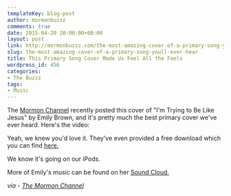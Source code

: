 ```yaml
---
templateKey: blog-post
author: mormonbuzzz
comments: true
date: 2015-04-20 20:00:00+00:00
layout: post
link: http://mormonbuzzz.com/the-most-amazing-cover-of-a-primary-song-youll-ever-hear/
slug: the-most-amazing-cover-of-a-primary-song-youll-ever-hear
title: This Primary Song Cover Made Us Feel All the Feels
wordpress_id: 456
categories:
- The Buzzz
tags:
- Music
---
```


The [Mormon Channel](https://www.mormonchannel.org/) recently posted this cover of "I'm Trying to Be Like Jesus" by Emily Brown, and it's pretty much the best primary cover we've ever heard. Here's the video:



Yeah, we knew you'd love it. They've even provided a free download which you can find [here.](https://www.mormonchannel.org/watch/series/music-videos/im-trying-to-be-like-jesus-emily-brown)

We know it's going on our iPods.

More of Emily's music can be found on her [Sound Cloud.](https://soundcloud.com/listen-to-emily-brown)

_via - [The Mormon Channel](https://www.mormonchannel.org/watch/series/music-videos/im-trying-to-be-like-jesus-emily-brown)_
